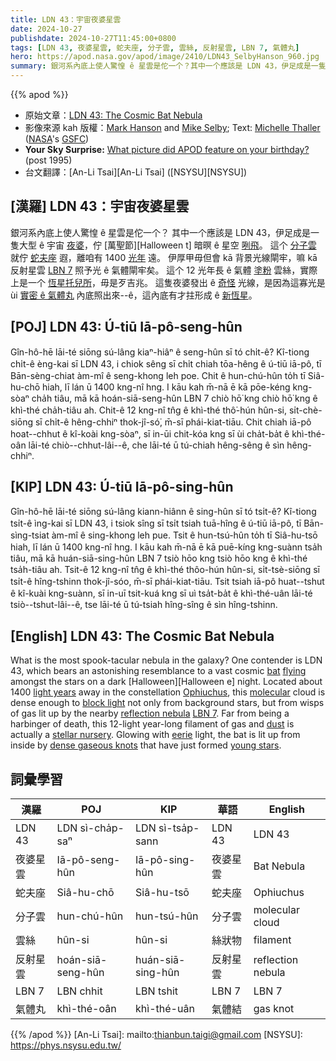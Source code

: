 ```yaml
---
title: LDN 43：宇宙夜婆星雲
date: 2024-10-27
publishdate: 2024-10-27T11:45:00+0800
tags: [LDN 43, 夜婆星雲, 蛇夫座, 分子雲, 雲絲, 反射星雲, LBN 7, 氣體丸]
hero: https://apod.nasa.gov/apod/image/2410/LDN43_SelbyHanson_960.jpg
summary: 銀河系內底上使人驚惶 ê 星雲是佗一个？其中一个應該是 LDN 43，伊足成是一隻大型 ê 宇宙夜婆。
---
```


{{% apod %}}

- 原始文章：[LDN 43: The Cosmic Bat Nebula](https://apod.nasa.gov/apod/ap241027.html)
- 影像來源 kah 版權：[Mark Hanson](https://www.hansonastronomy.com/bio) and [Mike Selby](http://throughlightandtime.com/about/); Text: [Michelle Thaller](https://solarsystem.nasa.gov/people/1040/michelle-thaller/) ([NASA](https://www.nasa.gov)'s [GSFC](https://www.nasa.gov/goddard))
- **Your Sky Surprise:** [What picture did APOD feature on your birthday?](https://apod.nasa.gov/apod/calendar/allyears.html) (post 1995)
- 台文翻譯：[An-Li Tsai][An-Li Tsai] ([NSYSU][NSYSU])

## [漢羅] LDN 43：宇宙夜婆星雲
銀河系內底上使人驚惶 ê 星雲是佗一个？
其中一个應該是 LDN 43，伊足成是一隻大型 ê 宇宙 [夜婆][bat]，佇 [萬聖節][Halloween t] 暗暝 ê 星空 [咧飛][flying]。
這个 [分子雲][molecular] 就佇 [蛇夫座][Ophiuchus] 遐，離咱有 1400 [光年][light years] 遠。
伊厚甲毋但會 kā 背景光線閘牢，嘛 kā 反射星雲 [LBN 7][LBN 7] 照予光 ê 氣體閘牢矣。
這个 12 光年長 ê 氣體 [塗粉][dust] 雲絲，實際上是一个 [恆星托兒所][stellar nursery]，毋是歹吉兆。
這隻夜婆發出 ê [奇怪][eerie] 光線，是因為這寡光是 ùi [實密 ê 氣體丸][dense gaseous knots] 內底照出來--ê，這內底有才拄形成 ê [新恆星][young stars]。

## [POJ] LDN 43: Ú-tiū Iā-pô-seng-hûn
Gîn-hô-hē lāi-té siōng sú-lâng kiaⁿ-hiâⁿ ê seng-hûn sī tó chi̍t-ê?
Kî-tiong chi̍t-ê èng-kai sī LDN 43, i chiok sêng sī chi̍t chiah tōa-hêng ê ú-tiū iā-pô, tī Bān-sèng-chiat àm-mî ê seng-khong leh poe.
Chit ê hun-chú-hûn to̍h tī Siâ-hu-chō hiah, lī lán ū 1400 kng-nî hng.
I kāu kah m̄-nā ē kā pōe-kéng kng-sòaⁿ cha̍h tiâu, mā kā hoán-siā-seng-hûn LBN 7 chiò hō͘ kng chiò hō͘ kng ê khì-thé cha̍h-tiâu ah.
Chit-ê 12 kng-nî tn̂g ê khì-thé thô͘-hún hûn-si, si̍t-chè-siōng sī chi̍t-ê                      hêng-chhiⁿ thok-jî-só͘, m̄-sī phái-kiat-tiāu.
Chit chiah iā-pô hoat--chhut ê kî-koài kng-sòaⁿ, sī in-ūi chit-kóa kng sī ùi cha̍t-ba̍t ê khì-thé-oân lāi-té chiò--chhut-lâi--ê, che lāi-té ū tú-chiah hêng-sêng ê sìn hêng-chhiⁿ.

## [KIP] LDN 43: Ú-tiū Iā-pô-sing-hûn
Gîn-hô-hē lāi-té siōng sú-lâng kiann-hiânn ê sing-hûn sī tó tsi̍t-ê?
Kî-tiong tsi̍t-ê ìng-kai sī LDN 43, i tsiok sîng sī tsi̍t tsiah tuā-hîng ê ú-tiū iā-pô, tī Bān-sìng-tsiat àm-mî ê sing-khong leh pue.
Tsit ê hun-tsú-hûn to̍h tī Siâ-hu-tsō hiah, lī lán ū 1400 kng-nî hng.
I kāu kah m̄-nā ē kā puē-kíng kng-suànn tsa̍h tiâu, mā kā huán-siā-sing-hûn LBN 7 tsiò hōo kng tsiò hōo kng ê khì-thé tsa̍h-tiâu ah.
Tsit-ê 12 kng-nî tn̂g ê khì-thé thôo-hún hûn-si, si̍t-tsè-siōng sī tsi̍t-ê                      hîng-tshinn thok-jî-sóo, m̄-sī phái-kiat-tiāu.
Tsit tsiah iā-pô huat--tshut ê kî-kuài kng-suànn, sī in-uī tsit-kuá kng sī uì tsa̍t-ba̍t ê khì-thé-uân lāi-té tsiò--tshut-lâi--ê, tse lāi-té ū tú-tsiah hîng-sîng ê sìn hîng-tshinn.

## [English] LDN 43: The Cosmic Bat Nebula
What is the most spook-tacular nebula in the galaxy?
One contender is LDN 43, which bears an astonishing resemblance to a vast cosmic [bat][bat] [flying][flying] amongst the stars on a dark [Halloween][Halloween e] night.
Located about 1400 [light years][light years] away in the constellation [Ophiuchus][Ophiuchus], this [molecular][molecular] cloud is dense enough to [block light][block light] not only from background stars, but from wisps of gas lit up by the nearby [reflection nebula][reflection nebula] [LBN 7][LBN 7].
Far from being a harbinger of death, this 12-light year-long filament of gas and [dust][dust] is actually a [stellar nursery][stellar nursery].
Glowing with [eerie][eerie] light, the bat is lit up from inside by [dense gaseous knots][dense gaseous knots] that have just formed [young stars][young stars].

## 詞彙學習
|漢羅|POJ|KIP|華語|English|
|-|-|-|-|-|
| LDN 43 | LDN sì-cha̍p-saⁿ | LDN sì-tsa̍p-sann | LDN 43 | LDN 43 |
| 夜婆星雲 | Iā-pô-seng-hûn | Iā-pô-sing-hûn | 夜婆星雲 | Bat Nebula |
| 蛇夫座 | Siâ-hu-chō | Siâ-hu-tsō | 蛇夫座 | Ophiuchus |
| 分子雲 | hun-chú-hûn | hun-tsú-hûn | 分子雲 | molecular cloud |
| 雲絲 | hûn-si | hûn-si | 絲狀物 | filament |
| 反射星雲 | hoán-siā-seng-hûn | huán-siā-sing-hûn | 反射星雲 | reflection nebula |
| LBN 7 | LBN chhit | LBN tshit | LBN 7 | LBN 7 |
| 氣體丸 | khì-thé-oân | khì-thé-uân | 氣體結 | gas knot |


{{% /apod %}}
[An-Li Tsai]: mailto:thianbun.taigi@gmail.com
[NSYSU]: https://phys.nsysu.edu.tw/

[copyright]: https://apod.nasa.gov/apod/fap/lib/about_apod.html#srapply
[License3]: https://creativecommons.org/licenses/by/3.0/
[License2]:https://creativecommons.org/licenses/by-nc-nd/2.0/

[bat]:https://en.wikipedia.org/wiki/Bat
[flying]:https://en.wikipedia.org/wiki/Bat#/media/File:Big-eared-townsend-fledermaus.jpg
[Halloween]:https://apod.nasa.gov/apod/ap211024.html
[light years]:https://spaceplace.nasa.gov/light-year/en/
[Ophiuchus]:https://chandra.harvard.edu/photo/constellations/ophiuchus.html
[molecular]:https://en.wikipedia.org/wiki/Molecular_cloud
[block light]:https://apod.nasa.gov/apod/ap230129.html
[reflection nebula]:https://astronomy.swin.edu.au/cosmos/r/Reflection+Nebula
[LBN 7]:http://www.jthommes.com/Astro/LBN7_LDN43.htm
[dust]:https://apod.nasa.gov/apod/ap030706.html
[stellar nursery]:https://science.nasa.gov/universe/stars/
[eerie]:https://i.pinimg.com/550x/81/21/c0/8121c0291fa14d1fe52b9eb007741cac.jpg
[dense gaseous knots]:https://apod.nasa.gov/apod/ap080413.html
[young stars]:https://apod.nasa.gov/apod/ap220512.html
